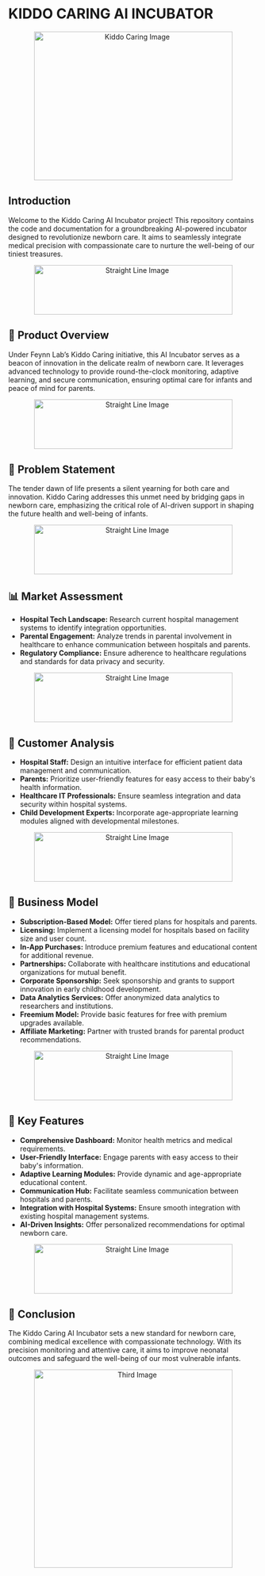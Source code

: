# KIDDO CARING AI INCUBATOR

<p align="center">
  <img src="https://th.bing.com/th/id/OIP.Y1OqT1jglqDLr0ucih1YvgHaE7?w=230&h=180&c=7&r=0&o=5&dpr=1.2&pid=1.7" alt="Kiddo Caring Image" width="400" height="300">
</p>

## Introduction
Welcome to the Kiddo Caring AI Incubator project! This repository contains the code and documentation for a groundbreaking AI-powered incubator designed to revolutionize newborn care. It aims to seamlessly integrate medical precision with compassionate care to nurture the well-being of our tiniest treasures.

<p align="center">
  <img src="https://webstockreview.net/images/line-clipart-straight-line-9.png" alt="Straight Line Image" width="400" height="100">
</p>
        
## 🌟 Product Overview
Under Feynn Lab’s Kiddo Caring initiative, this AI Incubator serves as a beacon of innovation in the delicate realm of newborn care. It leverages advanced technology to provide round-the-clock monitoring, adaptive learning, and secure communication, ensuring optimal care for infants and peace of mind for parents.

<p align="center">
  <img src="https://webstockreview.net/images/line-clipart-straight-line-9.png" alt="Straight Line Image" width="400" height="100">
</p>

## 🚀 Problem Statement
The tender dawn of life presents a silent yearning for both care and innovation. Kiddo Caring addresses this unmet need by bridging gaps in newborn care, emphasizing the critical role of AI-driven support in shaping the future health and well-being of infants.

<p align="center">
  <img src="https://webstockreview.net/images/line-clipart-straight-line-9.png" alt="Straight Line Image" width="400" height="100">
</p>

## 📊 Market Assessment
- **Hospital Tech Landscape:** Research current hospital management systems to identify integration opportunities.
- **Parental Engagement:** Analyze trends in parental involvement in healthcare to enhance communication between hospitals and parents.
- **Regulatory Compliance:** Ensure adherence to healthcare regulations and standards for data privacy and security.

<p align="center">
  <img src="https://webstockreview.net/images/line-clipart-straight-line-9.png" alt="Straight Line Image" width="400" height="100">
</p>

## 🎯 Customer Analysis
- **Hospital Staff:** Design an intuitive interface for efficient patient data management and communication.
- **Parents:** Prioritize user-friendly features for easy access to their baby's health information.
- **Healthcare IT Professionals:** Ensure seamless integration and data security within hospital systems.
- **Child Development Experts:** Incorporate age-appropriate learning modules aligned with developmental milestones.

<p align="center">
  <img src="https://webstockreview.net/images/line-clipart-straight-line-9.png" alt="Straight Line Image" width="400" height="100">
</p>

## 💼 Business Model
- **Subscription-Based Model:** Offer tiered plans for hospitals and parents.
- **Licensing:** Implement a licensing model for hospitals based on facility size and user count.
- **In-App Purchases:** Introduce premium features and educational content for additional revenue.
- **Partnerships:** Collaborate with healthcare institutions and educational organizations for mutual benefit.
- **Corporate Sponsorship:** Seek sponsorship and grants to support innovation in early childhood development.
- **Data Analytics Services:** Offer anonymized data analytics to researchers and institutions.
- **Freemium Model:** Provide basic features for free with premium upgrades available.
- **Affiliate Marketing:** Partner with trusted brands for parental product recommendations.

<p align="center">
  <img src="https://webstockreview.net/images/line-clipart-straight-line-9.png" alt="Straight Line Image" width="400" height="100">
</p>

## 🔑 Key Features
- **Comprehensive Dashboard:** Monitor health metrics and medical requirements.
- **User-Friendly Interface:** Engage parents with easy access to their baby's information.
- **Adaptive Learning Modules:** Provide dynamic and age-appropriate educational content.
- **Communication Hub:** Facilitate seamless communication between hospitals and parents.
- **Integration with Hospital Systems:** Ensure smooth integration with existing hospital management systems.
- **AI-Driven Insights:** Offer personalized recommendations for optimal newborn care.

<p align="center">
  <img src="https://webstockreview.net/images/line-clipart-straight-line-9.png" alt="Straight Line Image" width="400" height="100">
</p>

## 🌟 Conclusion
The Kiddo Caring AI Incubator sets a new standard for newborn care, combining medical excellence with compassionate technology. With its precision monitoring and attentive care, it aims to improve neonatal outcomes and safeguard the well-being of our most vulnerable infants.

<p align="center">
  <img src="https://th.bing.com/th/id/R.7fd5e5a64434cb8767d945cfe7403996?rik=5jOkDK4057lnsA&riu=http%3a%2f%2fclipartmag.com%2fimages%2fline-separator-clipart-31.png&ehk=PwWyWsHBb3IGiowTr5uWW027XQ9jp9hCRg%2bpFU4zRZA%3d&risl=&pid=ImgRaw" alt="Third Image" width="400">
</p>
